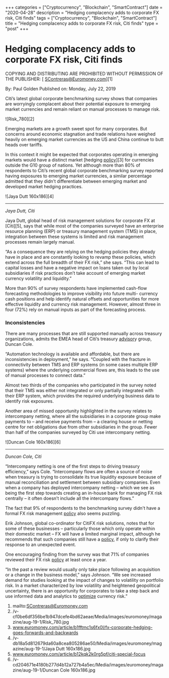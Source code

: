 +++
categories = ["Cryptocurrency", "Blockchain", "SmartContract"]
date = "2020-04-28"
description = "Hedging complacency adds to corporate FX risk, Citi finds"
tags = ["Cryptocurrency", "Blockchain", "SmartContract"]
title = "Hedging complacency adds to corporate FX risk, Citi finds"
type = "post"
+++

#  Hedging complacency adds to corporate FX risk, Citi finds

COPYING AND DISTRIBUTING ARE PROHIBITED WITHOUT PERMISSION OF THE
PUBLISHER: [ SContreras@Euromoney.com][1]

By:  Paul Golden  Published on:  Monday, July 22, 2019

Citi’s latest global corporate benchmarking survey shows that companies
are worryingly complacent about their potential exposure to emerging
market currencies and remain reliant on manual processes to manage risk.

![Risk_780][2]

Emerging markets are a growth sweet spot for many corporates. But
concerns around economic stagnation and trade relations have weighed
heavily on emerging market currencies as the US and China continue to
butt heads over tariffs.

In this context it might be expected that corporates operating in
emerging markets would have a distinct market [hedging [policy](https://www.fintechee.com/policy/)][3] for
currencies outside the G10 group of nations. Yet although more than 80%
of respondents to Citi’s recent global corporate benchmarking survey
reported having exposures to emerging market currencies, a similar
percentage admitted that they didn’t differentiate between emerging
market and developed market hedging practices.

![Jaya Dutt 160x186][4]  
  
---  
  
 _Jaya Dutt, Citi_  
  
Jaya Dutt, global head of risk management solutions for corporate FX at
[Citi][5], says that while most of the companies surveyed have an
enterprise resource planning (ERP) or treasury management system (TMS)
in place, integration between these systems is limited and risk
management processes remain largely manual.

“As a consequence they are relying on the hedging policies they already
have in place and are constantly looking to revamp these policies, which
extend across the full breadth of their FX risk,” she says. “This can
lead to capital losses and have a negative impact on loans taken out by
local subsidiaries if risk practices don’t take account of emerging
market currency volatility and liquidity.”

More than 90% of survey respondents have implemented cash-flow
forecasting methodologies to improve visibility into future multi-
currency cash positions and help identify natural offsets and
opportunities for more effective liquidity and currency risk management.
However, almost three in four (72%) rely on manual inputs as part of the
forecasting process.

### Inconsistencies

There are many processes that are still supported manually across
treasury organizations, admits the EMEA head of Citi’s treasury [advisor](https://www.fintechee.com/tutorial-for-forex-trading/expert-advisor/)y
group, Duncan Cole.

“Automation technology is available and affordable, but there are
inconsistencies in deployment,” he says. “Coupled with the fracture in
connectivity between TMS and ERP systems (in some cases multiple ERP
systems) where the underlying commercial flows are, this leads to the
use of manual processes to connect data.”

Almost two thirds of the companies who participated in the survey noted
that their TMS was either not integrated or only partially integrated
with their ERP system, which provides the required underlying business
data to identify risk exposures.

Another area of missed opportunity highlighted in the survey relates to
intercompany netting, where all the subsidiaries in a corporate group
make payments to – and receive payments from – a clearing house or
netting centre for net obligations due from other subsidiaries in the
group. Fewer than half of the companies surveyed by Citi use
intercompany netting.

![Duncan Cole 160x186][6]  
  
---  
  
 _Duncan Cole, Citi_  
  
“Intercompany netting is one of the first steps to driving treasury
efficiency,” says Cole. “Intercompany flows are often a source of noise
when treasury is trying to consolidate its true liquidity exposure
because of manual reconciliation and settlement between subsidiary
companies. Even when a company has deployed intercompany netting – which
we see as being the first step towards creating an in-house bank for
managing FX risk centrally – it often doesn’t include all the
intercompany flows.”

The fact that 9% of respondents to the benchmarking survey didn't have a
formal FX risk management [policy](https://www.fintechee.com/policy/) also seems puzzling.

Erik Johnson, global co-ordinator for CitiFX risk solutions, notes that
for some of these businesses – particularly those which only operate
within their domestic market – FX will have a limited marginal impact,
although he recommends that such companies still have a [policy](https://www.fintechee.com/policy/), if only
to clarify their response to an unexpected event.

One encouraging finding from the survey was that 71% of companies
reviewed their FX risk [policy](https://www.fintechee.com/policy/) at least once a year.

“In the past a review would usually only take place following an
acquisition or a change in the business model,” says Johnson. “We see
increased demand for studies looking at the impact of changes to
volatility on portfolio risk. In a market characterized by low
volatility and heightened geopolitical uncertainty, there is an
opportunity for corporates to take a step back and use informed data and
analytics to [optimize](https://www.fintecher.org/2020/03/17/added-genetic-algorithm-for-trading/) currency risk.”

   1. mailto:SContreras@Euromoney.com
   2. /v-cf0be6df356be1b947dcefe4bd62aeae/Media/images/euromoney/magazine/aug-19-1/Risk_780.jpg
   3. www.euromoney.com/article/b1fftmc1s6fx0l/fx-corporate-hedging-goes-forwards-and-backwards
   4. /v-db18a5d812679da60a8cea805286ae50/Media/images/euromoney/magazine/aug-19-1/Jaya Dutt 160x186.jpg
   5. www.euromoney.com/article/b12kqk2k0rg5pf/citi-special-focus
   6. /v-cd204671e4180b277d4b12a727b4a5ec/Media/images/euromoney/magazine/aug-19-1/Duncan Cole 160x186.jpg